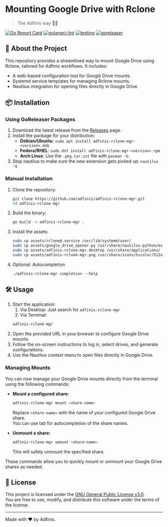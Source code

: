 # Mounting Google Drive with Rclone  
> The Adfinis way 🧙✨  

[![Go Report Card](https://goreportcard.com/badge/github.com/adfinis/adfinis-rclone-mgr)](https://goreportcard.com/report/github.com/adfinis/adfinis-rclone-mgr)
[![golangci-lint](https://github.com/adfinis/adfinis-rclone-mgr/actions/workflows/lint.yml/badge.svg)](https://github.com/adfinis/adfinis-rclone-mgr/actions/workflows/lint.yml)
[![testing](https://github.com/adfinis/adfinis-rclone-mgr/actions/workflows/test.yml/badge.svg)](https://github.com/adfinis/adfinis-rclone-mgr/actions/workflows/test.yml)
[![goreleaser](https://github.com/adfinis/adfinis-rclone-mgr/actions/workflows/release.yml/badge.svg)](https://github.com/adfinis/adfinis-rclone-mgr/actions/workflows/release.yml)

## 🚀 About the Project
This repository provides a streamlined way to mount Google Drive using Rclone, tailored for Adfinis workflows. It includes:
- A web-based configuration tool for Google Drive mounts.
- Systemd service templates for managing Rclone mounts.
- Nautilus integration for opening files directly in Google Drive.

## 📦 Installation

### Using GoReleaser Packages
1. Download the latest release from the [Releases](https://github.com/adfinis/adfinis-rclone-mgr/releases) page.
2. Install the package for your distribution:
   - **Debian/Ubuntu**: `sudo apt install adfinis-rclone-mgr-<version>.deb`
   - **Fedora/RHEL**: `sudo dnf install adfinis-rclone-mgr-<version>.rpm`
   - **Arch Linux**: Use the `.pkg.tar.zst` file with `pacman -U`.
3. Stop nautilus to make sure the new extension gets picked up: `nautilus -q`

### Manual Installation
1. Clone the repository:
   ```bash
   git clone https://github.com/adfinis/adfinis-rclone-mgr.git
   cd adfinis-rclone-mgr
   ```
2. Build the binary:
   ```bash
   go build -o adfinis-rclone-mgr .
   ```
3. Install the assets:
   ```bash
   sudo cp assets/rclone@.service /usr/lib/systemd/user/
   sudo cp assets/google_drive_opener.py /usr/share/nautilus-python/extensions/
   sudo cp assets/adfinis-rclone-mgr.desktop /usr/share/applications/
   sudo cp assets/adfinis-rclone-mgr.png /usr/share/icons/hicolor/512x512/apps/
   ```
4. Optional: Autocompletion  
   ```
   ./adfinis-rclone-mgr completion --help
   ```

## 🛠️ Usage
1. Start the application:
   1. Via Desktop: Just search for `adfinis-rclone-mgr`
   2. Via Terminal:
   ```bash
   adfinis-rclone-mgr
   ```
2. Open the provided URL in your browser to configure Google Drive mounts.
3. Follow the on-screen instructions to log in, select drives, and generate configurations.
4. Use the Nautilus context menu to open files directly in Google Drive.

### Managing Mounts

You can now manage your Google Drive mounts directly from the terminal using the following commands:

- **Mount a configured share:**
  ```bash
  adfinis-rclone-mgr mount <share-name>
  ```
  Replace `<share-name>` with the name of your configured Google Drive share.  
  You can use tab for autocompletion of the share names.

- **Unmount a share:**
  ```bash
  adfinis-rclone-mgr umount <share-name>
  ```
  This will safely unmount the specified share.

These commands allow you to quickly mount or unmount your Google Drive shares as needed.

## 📜 License
This project is licensed under the [GNU General Public License v3.0](./LICENSE).  
You are free to use, modify, and distribute this software under the terms of the license.

---

Made with ❤️ by Adfinis.
